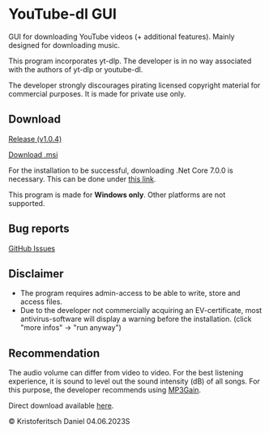 # YouTube-dl GUI
GUI for downloading YouTube videos (+ additional features). Mainly designed for downloading music.

This program incorporates yt-dlp. The developer is in no way associated with the authors of yt-dlp or youtube-dl.

The developer strongly discourages pirating licensed copyright material for commercial purposes. It is made for private use only.

## Download
[Release (v1.0.4)](https://github.com/hudriwudi/youtube-dl-GUI/releases/tag/v1.0.4)

[Download .msi](https://github.com/hudriwudi/youtube-dl-GUI/releases/download/v1.0.4/yt-dl-GUI-setup.msi)

For the installation to be successful, downloading .Net Core 7.0.0 is necessary. This can be done under [this link](https://dotnet.microsoft.com/en-us/download/dotnet/thank-you/runtime-desktop-7.0.0-windows-x64-installer?cid=getdotnetcore).

This program is made for **Windows only**. Other platforms are not supported.

## Bug reports
[GitHub Issues](https://github.com/hudriwudi/youtube-dl-GUI/issues/new)

## Disclaimer
* The program requires admin-access to be able to write, store and access files.
* Due to the developer not commercially acquiring an EV-certificate, most antivirus-software will display a warning before the installation. (click "more infos" -> "run anyway")

## Recommendation
The audio volume can differ from video to video. For the best listening experience, it is sound to level out the sound intensity (dB) of all songs.
For this purpose, the developer recommends using [MP3Gain](https://mp3gain.sourceforge.net/).

Direct download available [here](https://sourceforge.net/projects/mp3gain/files/MP3Gain-Windows%20%28Stable%29/1.2.5/mp3gain-win-1_2_5.exe/download).

© Kristoferitsch Daniel
04.06.2023S
